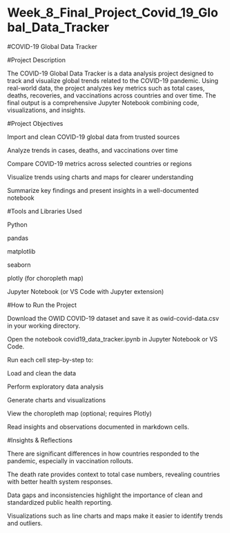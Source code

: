 # Week_8_Final_Project_Covid_19_Global_Data_Tracker

#COVID-19 Global Data Tracker

#Project Description

The COVID-19 Global Data Tracker is a data analysis project designed to track and visualize global trends related to the COVID-19 pandemic. Using real-world data, the project analyzes key metrics such as total cases, deaths, recoveries, and vaccinations across countries and over time. The final output is a comprehensive Jupyter Notebook combining code, visualizations, and insights.


#Project Objectives

Import and clean COVID-19 global data from trusted sources

Analyze trends in cases, deaths, and vaccinations over time

Compare COVID-19 metrics across selected countries or regions

Visualize trends using charts and maps for clearer understanding

Summarize key findings and present insights in a well-documented notebook


#Tools and Libraries Used

Python

pandas

matplotlib

seaborn

plotly (for choropleth map)

Jupyter Notebook (or VS Code with Jupyter extension)


#How to Run the Project

Download the OWID COVID-19 dataset and save it as owid-covid-data.csv in your working directory.

Open the notebook covid19_data_tracker.ipynb in Jupyter Notebook or VS Code.

Run each cell step-by-step to:

Load and clean the data

Perform exploratory data analysis

Generate charts and visualizations

View the choropleth map (optional; requires Plotly)

Read insights and observations documented in markdown cells.


#Insights & Reflections

There are significant differences in how countries responded to the pandemic, especially in vaccination rollouts.

The death rate provides context to total case numbers, revealing countries with better health system responses.

Data gaps and inconsistencies highlight the importance of clean and standardized public health reporting.

Visualizations such as line charts and maps make it easier to identify trends and outliers.

